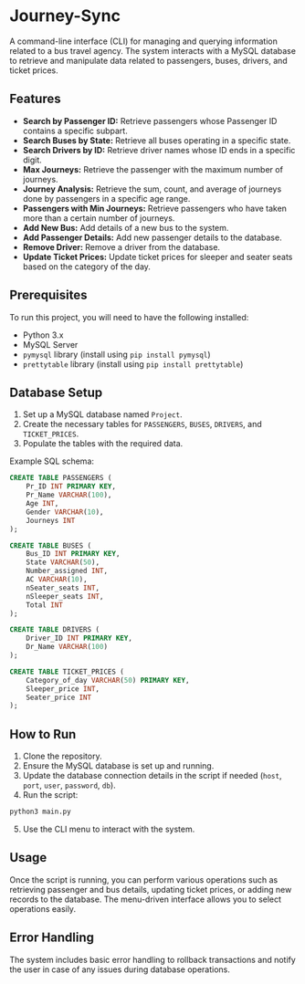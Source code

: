 # Journey-Sync

A command-line interface (CLI) for managing and querying information related to a bus travel agency. The system interacts with a MySQL database to retrieve and manipulate data related to passengers, buses, drivers, and ticket prices.

## Features

- **Search by Passenger ID:** Retrieve passengers whose Passenger ID contains a specific subpart.
- **Search Buses by State:** Retrieve all buses operating in a specific state.
- **Search Drivers by ID:** Retrieve driver names whose ID ends in a specific digit.
- **Max Journeys:** Retrieve the passenger with the maximum number of journeys.
- **Journey Analysis:** Retrieve the sum, count, and average of journeys done by passengers in a specific age range.
- **Passengers with Min Journeys:** Retrieve passengers who have taken more than a certain number of journeys.
- **Add New Bus:** Add details of a new bus to the system.
- **Add Passenger Details:** Add new passenger details to the database.
- **Remove Driver:** Remove a driver from the database.
- **Update Ticket Prices:** Update ticket prices for sleeper and seater seats based on the category of the day.

## Prerequisites

To run this project, you will need to have the following installed:

- Python 3.x
- MySQL Server
- `pymysql` library (install using `pip install pymysql`)
- `prettytable` library (install using `pip install prettytable`)

## Database Setup

1. Set up a MySQL database named `Project`.
2. Create the necessary tables for `PASSENGERS`, `BUSES`, `DRIVERS`, and `TICKET_PRICES`.
3. Populate the tables with the required data.

Example SQL schema:

```sql
CREATE TABLE PASSENGERS (
    Pr_ID INT PRIMARY KEY,
    Pr_Name VARCHAR(100),
    Age INT,
    Gender VARCHAR(10),
    Journeys INT
);

CREATE TABLE BUSES (
    Bus_ID INT PRIMARY KEY,
    State VARCHAR(50),
    Number_assigned INT,
    AC VARCHAR(10),
    nSeater_seats INT,
    nSleeper_seats INT,
    Total INT
);

CREATE TABLE DRIVERS (
    Driver_ID INT PRIMARY KEY,
    Dr_Name VARCHAR(100)
);

CREATE TABLE TICKET_PRICES (
    Category_of_day VARCHAR(50) PRIMARY KEY,
    Sleeper_price INT,
    Seater_price INT
);
```

## How to Run

1. Clone the repository.
2. Ensure the MySQL database is set up and running.
3. Update the database connection details in the script if needed (`host`, `port`, `user`, `password`, `db`).
4. Run the script:

```bash
python3 main.py
```

5. Use the CLI menu to interact with the system.

## Usage

Once the script is running, you can perform various operations such as retrieving passenger and bus details, updating ticket prices, or adding new records to the database. The menu-driven interface allows you to select operations easily.

## Error Handling

The system includes basic error handling to rollback transactions and notify the user in case of any issues during database operations.
